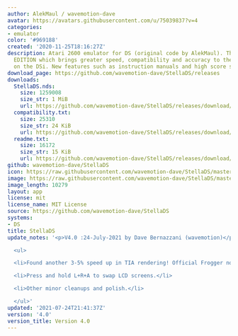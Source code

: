 ```yaml
---
author: AlekMaul / wavemotion-dave
avatar: https://avatars.githubusercontent.com/u/75039837?v=4
categories:
- emulator
color: '#969188'
created: '2020-11-25T18:16:27Z'
description: Atari 2600 emulator for DS (original code by AlekMaul). This is the PHOENIX
  EDITION which brings greater speed, compatibility and accuracy to the emulation
  on the DSi. New features such as instruction manuals and high score support included!
download_page: https://github.com/wavemotion-dave/StellaDS/releases
downloads:
  StellaDS.nds:
    size: 1259008
    size_str: 1 MiB
    url: https://github.com/wavemotion-dave/StellaDS/releases/download/4.0/StellaDS.nds
  compatibility.txt:
    size: 25310
    size_str: 24 KiB
    url: https://github.com/wavemotion-dave/StellaDS/releases/download/4.0/compatibility.txt
  readme.txt:
    size: 16172
    size_str: 15 KiB
    url: https://github.com/wavemotion-dave/StellaDS/releases/download/4.0/readme.txt
github: wavemotion-dave/StellaDS
icon: https://raw.githubusercontent.com/wavemotion-dave/StellaDS/master/logo.bmp
image: https://raw.githubusercontent.com/wavemotion-dave/StellaDS/master/arm9/gfx/bgTop.png
image_length: 10279
layout: app
license: mit
license_name: MIT License
source: https://github.com/wavemotion-dave/StellaDS
systems:
- DS
title: StellaDS
update_notes: '<p>V4.0 :24-July-2021 by Dave Bernazzani (wavemotion)</p>

  <ul>

  <li>Found another 3-5% speed up in TIA rendering! Official Frogger now at 60FPS.</li>

  <li>Press and hold L+R+A to swap LCD screens.</li>

  <li>Other minor cleanups and polish.</li>

  </ul>'
updated: '2021-07-24T21:41:37Z'
version: '4.0'
version_title: Version 4.0
---
```

